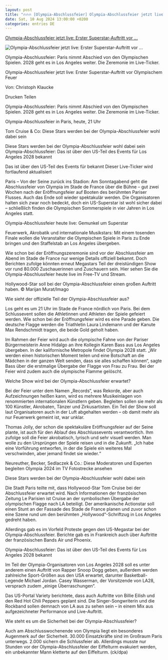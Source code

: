 ```yaml
---
layout: post
title: "🔥🔥🔥 [Olympia-Abschlussfeier] Olympia-Abschlussfeier jetzt live: Erster Superstar-Auftritt vor ..."
date: Sat, 10 Aug 2024 13:00:00 +0200
categories: entries DE
---
```

[Olympia-Abschlussfeier jetzt live: Erster Superstar-Auftritt vor ...](https://www.fr.de/sport/sport-mix/olympia-abschlussfeier-live-ticker-gemunkel-superstar-tom-cruise-show-event-los-angeles-zr-93236776.html)

![Olympia-Abschlussfeier jetzt live: Erster Superstar-Auftritt vor ...](https://www.fr.de/assets/images/35/322/35322614-die-olympia-abschlussfeier-im-stade-de-france-2n82NcsibRfe.jpg)

Olympia-Abschlussfeier: Paris nimmt Abschied von den Olympischen Spielen. 2028 geht es in Los Angeles weiter. Die Zeremonie im Live-Ticker.

Olympia-Abschlussfeier jetzt live: Erster Superstar-Auftritt vor Olympischem Feuer

Von: Christoph Klaucke

Drucken Teilen

Olympia-Abschlussfeier: Paris nimmt Abschied von den Olympischen Spielen. 2028 geht es in Los Angeles weiter. Die Zeremonie im Live-Ticker.

Olympia-Abschlussfeier in Paris, heute, 21 Uhr

Tom Cruise & Co: Diese Stars werden bei der Olympia-Abschlussfeier wohl dabei sein

Diese Stars werden bei der Olympia-Abschlussfeier wohl dabei sein Olympia-Abschlussfeier: Das ist über den US-Teil des Events für Los Angeles 2028 bekannt

Das ist über den US-Teil des Events für bekannt Dieser Live-Ticker wird fortlaufend aktualisiert

Paris – Von der Seine zurück ins Stadion: Am Sonntagabend geht die Abschlussfeier von Olympia im Stade de France über die Bühne – gut zwei Wochen nach der Eröffnungsfeier auf Booten des berühmten Pariser Flusses. Auch das Ende soll wieder spektakulär werden. Die Organisatoren halten sich zwar noch bedeckt, doch ein US-Superstar ist wohl sicher dabei – schließlich finden die Olympischen Sommerspiele in vier Jahren in Los Angeles statt.

Olympia-Abschlussfeier heute live: Gemunkel um Superstar

Feuerwerk, Akrobatik und internationale Musikstars: Mit einem tosenden Finale wollen die Veranstalter die Olympischen Spiele in Paris zu Ende bringen und den Staffelstab an Los Angeles übergeben.

Wie schon bei der Eröffnungszeremonie sind vor der Abschlussfeier am Abend im Stade de France nur wenige Details offiziell bekannt. Doch Berichten zufolge könnten erneut Megastars Teil der dreistündigen Show vor rund 80.000 Zuschauerinnen und Zuschauern sein. Hier sehen Sie die Olympia-Abschlussfeier heute live im Free-TV und Stream.

Hollywood-Star soll bei der Olympia-Abschlussfeier einen großen Auftritt haben. © Marijan Murat/Imago

Wie sieht der offizielle Teil der Olympia-Abschlussfeier aus?

Los geht es um 21 Uhr im Stade de France nördlich von Paris. Bei dem Schlussevent sollen die Athletinnen und Athleten der Spiele gefeiert werden. Wie schon bei der Eröffnungsfeier wird es eine Parade geben. Die deutsche Flagge werden die Triathletin Laura Lindemann und der Kanute Max Rendschmidt tragen, die beide Gold geholt haben.

Im Rahmen der Feier wird auch die olympische Fahne von der Pariser Bürgermeisterin Anne Hidalgo an ihre Kollegin Karen Bass aus Los Angeles übergeben. In der kalifornische Metropole findet Olympia 2028 statt. „Wir werden einen historischen Moment teilen und eine Botschaft an die Mädchen in der ganzen Welt senden, dass sie alles schaffen können“, sagte Bass über die erstmalige Übergabe der Flagge von Frau zu Frau. Bei der Feier wird zudem auch die olympische Flamme gelöscht.

Welche Show wird bei der Olympia-Abschlussfeier erwartet?

Bei der Feier unter dem Namen „Records“, was Rekorde, aber auch Aufzeichnungen heißen kann, wird es mehrere Musikeinlagen von renommierten internationalen Künstlern geben. Begleiten sollen sie mehr als 100 Künstler, Akrobaten, Tänzer und Zirkusartisten. Ein Teil der Show soll laut Organisatoren auch in der Luft abgehalten werden – ob damit mehr als nur Feuerwerk gemeint ist, war unklar.

Thomas Jolly, der schon die spektakuläre Eröffnungsfeier auf der Seine plante, ist auch für den Ablauf des Abschlussevents verantwortlich. Ihm zufolge soll die Feier akrobatisch, lyrisch und sehr visuell werden. Man wolle zu den Ursprüngen der Spiele reisen und in die Zukunft. „Ich habe eine Vorführung entworfen, in der die Spiele ein weiteres Mal verschwinden, aber jemand findet sie wieder.“

Neureuther, Becker, Sedlaczek & Co.: Diese Moderatoren und Experten begleiten Olympia 2024 im TV Fotostrecke ansehen

Diese Stars werden bei der Olympia-Abschlussfeier wohl dabei sein

Die Stadt Paris teilte mit, dass Hollywood-Star Tom Cruise bei der Abschlussfeier erwartet wird. Nach Informationen der französischen Zeitung Le Parisien ist Cruise an der symbolischen Übergabe der olympischen Flagge nach LA beteiligt. Der amerikanische Actionstar soll einen Stunt an der Fassade des Stade de France planen und zuvor schon eine Szene rund um den berühmten „Hollywood“-Schriftzug in Los Angeles gedreht haben.

Allerdings gab es im Vorfeld Proteste gegen den US-Megastar bei der Olympia-Abschlussfeier. Berichte gab es in Frankreich auch über Auftritte der französischen Bands Air und Phoenix.

Olympia-Abschlussfeier: Das ist über den US-Teil des Events für Los Angeles 2028 bekannt

Im Teil der Olympia-Organisatoren von Los Angeles 2028 soll es unter anderem einen Auftritt von Rapper Snoop Dogg geben, außerdem werden zahlreiche Sport-Größen aus den USA erwartet, darunter Basketball-Legende Michael Jordan. Casey Wasserman, der Vorsitzende von LA28, versprach zudem „einige Überraschungen“.

Das US-Portal Variety berichtete, dass auch Auftritte von Billie Eilish und den Red Hot Chili Peppers geplant sind. Die Singer-Songwriterin und die Rockband sollen demnach von LA aus zu sehen sein – in einem Mix aus aufgezeichneter Performance und Live-Auftritt.

Wie steht es um die Sicherheit bei der Olympia-Abschlussfeier?

Auch am Abschlusswochenende von Olympia liegt ein besonderes Augenmerk auf der Sicherheit. 30.000 Einsatzkräfte sind im Großraum Paris unterwegs. 2.000 sichern die Schlussfeier ab. Allerdings musste nur Stunden vor der Olympia-Abschlussfeier der Eiffelturm evakuiert werden, ein unbekannter Mann kletterte auf den Eiffelturm. (ck/dpa)

